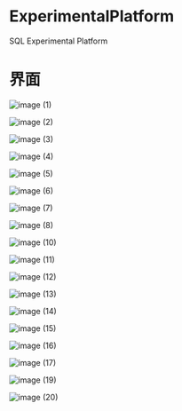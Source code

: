 # ExperimentalPlatform
SQL Experimental Platform

# 界面

![image (1)](image%20(1).png)

![image (2)](image%20(2).png)

![image (3)](image%20(3).png)

![image (4)](image%20(4).png)

![image (5)](image%20(5).png)

![image (6)](image%20(6).png)

![image (7)](image%20(7).png)

![image (8)](image%20(8).png)

![image (10)](image%20(10).png)

![image (11)](image%20(11).png)

![image (12)](image%20(12).png)

![image (13)](image%20(13).png)

![image (14)](image%20(14).png)

![image (15)](image%20(15).png)

![image (16)](image%20(16).png)

![image (17)](image%20(17).png)

![image (19)](image%20(19).png)

![image (20)](image%20(20).png)

